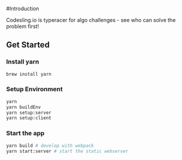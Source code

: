 #Introduction

Codesling.io is typeracer for algo challenges - see who can solve the problem first!

## Get Started

### Install yarn

```bash
brew install yarn
```

### Setup Environment

```bash
yarn
yarn buildEnv
yarn setup:server
yarn setup:client
```

### Start the app

```bash
yarn build # develop with webpack
yarn start:server # start the static webserver
```


